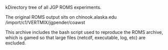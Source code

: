 kDirectory tree of all JGP ROMS experiments.

The original ROMS output sits on chinook.alaska.edu
/import/c1/VERTMIX/jgpender/coawst

This archive includes the bash script used to reproduce
the ROMS archive, which is gamed so that large files
(netcdf, executable, log, etc)
are excluded.

